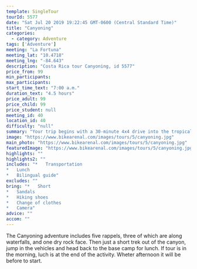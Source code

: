 ```yaml
---
template: SingleTour
tourId: 5577
date: "Sat Jul 20 2019 19:22:45 GMT-0600 (Central Standard Time)"
title: "Canyoning"
categories: 
  - category: Adventure
tags: ['Adventure']
meeting: "La Fortuna"
meeting_lat: "10.4718"
meeting_lng: "-84.643"
description: "Costa Rica tour Canyoning, id 5577"
price_from: 99
min_participants: 
max_participants: 
start_time_text: "7:00 a.m."
duration_text: "4.5 hours"
price_adult: 99
price_child: 99
price_student: null
meeting_id: 40
location_id: 40
difficulty: "null"
summary: "Your trip begins with a 30-minute 4x4 drive into the tropical rainforest outside the town of La Fortuna. From the first waterfall you will rappel down from the top into the beautiful and pristine canyon below."
image: "https://www.bikearenal.com/images/tours/5/canyoning.jpg"
main_photo: "https://www.bikearenal.com/images/tours/5/canyoning.jpg"
featuredImage: "https://www.bikearenal.com/images/tours/5/canyoning.jpg"
highlights: ""
highlights2: ""
includes: "*   Transportation
*   Lunch
*   Bilingual guide"
excludes: ""
bring: "*   Short
*   Sandals
*   Hiking shoes
*   Change of clothes
*   Camera"
advice: ""
accom: ""
---
```

The Canyoning adventure includes five rappels, three of which are along waterfalls, and one dry rock face. Then just a short trek out of the canyon, jump in the vehicles and head back to the base camp for lunch. If tour is in the morning, luch is at the end of the activity. Wheter afternoon it will be before to start.